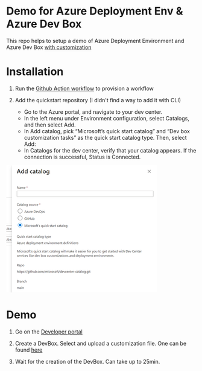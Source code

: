 # Demo for Azure Deployment Env & Azure Dev Box

This repo helps to setup a demo of Azure Deployment Environment and Azure Dev Box [with customization](https://techcommunity.microsoft.com/t5/microsoft-developer-community/accelerate-developer-onboarding-with-the-configuration-as-code/ba-p/4062416)

# Installation

1. Run the [Github Action workflow](https://github.com/lgmorand/azure-ade-devbox/actions/workflows/demo.yaml) to provision a workflow

2. Add the quickstart repository (I didn't find a way to add it with CLI) 

    - Go to the Azure portal, and navigate to your dev center.
    - In the left menu under Environment configuration, select Catalogs, and then select Add.
    - In Add catalog, pick “Microsoft’s quick start catalog” and “Dev box customization tasks” as the quick start catalog type. Then, select Add:
    - In Catalogs for the dev center, verify that your catalog appears. If the connection is successful, Status is Connected.

![](./media/add-quick-catalog.png)

# Demo

1. Go on the [Developer portal](https://devportal.microsoft.com/)

2. Create a DevBox. Select and upload a customization file. One can be found [here](./DevBox/project-orchard.yaml)

3. Wait for the creation of the DevBox. Can take up to 25min.
